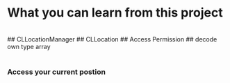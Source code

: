# What you can learn from this project

<br/>
## CLLocationManager
## CLLocation
## Access Permission
## decode own type array

<br/>
<br/>

### Access your current postion
